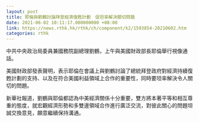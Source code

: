 ```yaml
---
layout: post
title: 耶倫與劉鶴討論拜登經濟復甦計劃　促坦率解決關切問題
date: 2021-06-02 10:11:17.000000000 +08:00
link: https://news.rthk.hk/rthk/ch/component/k2/1593854-20210602.htm
categories: rthk
---
```


中共中央政治局委員兼國務院副總理劉鶴，上午與美國財政部長耶倫舉行視像通話。

美國財政部發表聲明，表示耶倫在會議上與劉鶴討論了總統拜登政府對經濟持續復甦計劃的支持、以及在符合美國利益領域上合作的重要性，同時要坦率解決令人關切的問題。

新華社報道，劉鶴與耶倫都認為中美經濟關係十分重要，雙方將本著平等和相互尊重的態度，就宏觀經濟形勢和多雙邊領域合作進行廣泛交流，對彼此關心的問題坦誠交換意見，願意繼續保持溝通。
